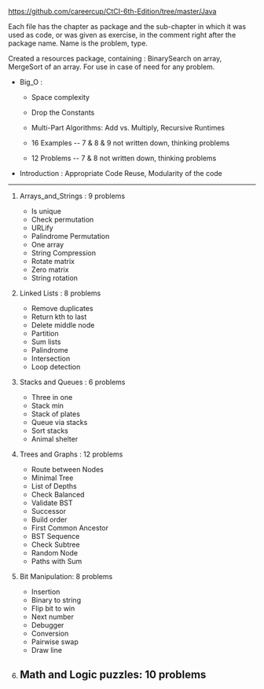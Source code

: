 https://github.com/careercup/CtCI-6th-Edition/tree/master/Java

Each file has the chapter as package
and the sub-chapter in which it was used as code, or was given as exercise,
in the comment right after the package name. Name is the problem, type.

Created a resources package, containing : BinarySearch on array, MergeSort of an array. 
For use in case of need for any problem.


- Big_O : 
	- Space complexity
	- Drop the Constants
	- Multi-Part Algorithms: Add vs. Multiply, Recursive Runtimes
		
	- 16 Examples -- 7 & 8 & 9 not written down, thinking problems
	- 12 Problems -- 7 & 8 not written down, thinking problems

- Introduction : Appropriate Code Reuse, Modularity of the code
----------------------------------------------------------------------------
1. Arrays_and_Strings : 9 problems
	- Is unique
	- Check permutation
	- URLify
	- Palindrome Permutation
	- One array
	- String Compression
	- Rotate matrix
	- Zero matrix
	- String rotation

2. Linked Lists : 8 problems
	- Remove duplicates
	- Return kth to last
	- Delete middle node
	- Partition
	- Sum lists
	- Palindrome
	- Intersection
	- Loop detection

3. Stacks and Queues : 6 problems
	- Three in one
	- Stack min
	- Stack of plates
	- Queue via stacks
	- Sort stacks
	- Animal shelter

4. Trees and Graphs : 12 problems
	- Route between Nodes
	- Minimal Tree
	- List of Depths
	- Check Balanced
	- Validate BST
	- Successor
	- Build order
	- First Common Ancestor
	- BST Sequence
	- Check Subtree
	- Random Node
	- Paths with Sum
	
5. Bit Manipulation: 8 problems
	- Insertion
	- Binary to string
	- Flip bit to win
	- Next number
	- Debugger
	- Conversion
	- Pairwise swap
	- Draw line

6. Math and Logic puzzles: 10 problems
	- 